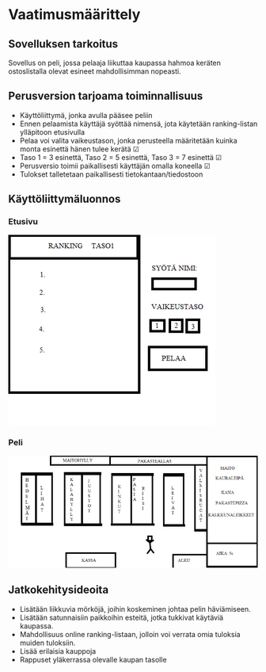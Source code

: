 # Vaatimusmäärittely

## Sovelluksen tarkoitus
Sovellus on peli, jossa pelaaja liikuttaa kaupassa hahmoa keräten ostoslistalla olevat esineet mahdollisimman nopeasti.


## Perusversion tarjoama toiminnallisuus
* Käyttöliittymä, jonka avulla pääsee peliin 
* Ennen pelaamista käyttäjä syöttää nimensä, jota käytetään ranking-listan ylläpitoon etusivulla 
* Pelaa voi valita vaikeustason, jonka perusteella määritetään kuinka monta esinettä hänen tulee kerätä &#9745;
* Taso 1 = 3 esinettä, Taso 2 = 5 esinettä, Taso 3 = 7 esinettä &#9745;
* Perusversio toimii paikallisesti käyttäjän omalla koneella &#9745;
* Tulokset talletetaan paikallisesti tietokantaan/tiedostoon


## Käyttöliittymäluonnos
### Etusivu
![kuva etusivusta](https://github.com/MiikaProject/ot-harjoitustyo/blob/master/GroceryGame/dokumentointi/kuvat/etusivu.png)

### Peli
![kuva pelistä](https://github.com/MiikaProject/ot-harjoitustyo/blob/master/GroceryGame/dokumentointi/kuvat/peli.png)


## Jatkokehitysideoita
* Lisätään liikkuvia mörköjä, joihin koskeminen johtaa pelin häviämiseen. 
* Lisätään satunnaisiin paikkoihin esteitä, jotka tukkivat käytäviä kaupassa.
* Mahdollisuus online ranking-listaan, jolloin voi verrata omia tuloksia muiden tuloksiin.
* Lisää erilaisia kauppoja
* Rappuset yläkerrassa olevalle kaupan tasolle

